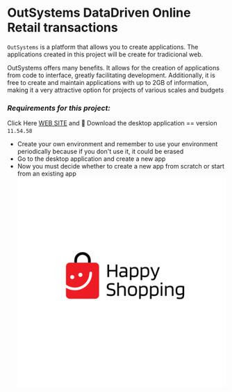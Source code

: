 # OutSystems DataDriven Online Retail transactions

`OutSystems` is a platform that allows you to create applications. 
The applications created in this project will be create for tradicional web.

OutSystems offers many benefits. It allows for the creation of applications from code to interface, greatly facilitating development. Additionally, it is free to create and maintain applications with up to 2GB of information, making it a very attractive option for projects of various scales and budgets

### *Requirements for this project:*
 Click Here [WEB SITE](https://www.outsystems.com/downloads/) 
 and 🔽 Download the desktop application == version `11.54.58`
 * Create your own environment and remember to use your environment periodically because if you don't use it, it could be erased
 * Go to the desktop application and create a new app
 * Now you must decide whether to create a new app from scratch or start from an existing app
![portada](https://github.com/AleDV89/-OutSystems-DataDriven-/blob/main/imagen/Dise%C3%B1o%20sin%20t%C3%ADtulo%20(4).png)
 
 

